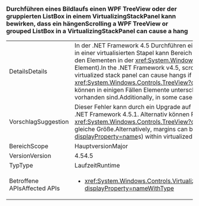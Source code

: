 ### <a name="scrolling-a-wpf-treeview-or-grouped-listbox-in-a-virtualizingstackpanel-can-cause-a-hang"></a><span data-ttu-id="6e18e-101">Durchführen eines Bildlaufs einen WPF TreeView oder der gruppierten ListBox in einem VirtualizingStackPanel kann bewirken, dass ein hängen</span><span class="sxs-lookup"><span data-stu-id="6e18e-101">Scrolling a WPF TreeView or grouped ListBox in a VirtualizingStackPanel can cause a hang</span></span>

|   |   |
|---|---|
|<span data-ttu-id="6e18e-102">Details</span><span class="sxs-lookup"><span data-stu-id="6e18e-102">Details</span></span>|<span data-ttu-id="6e18e-103">In der .NET Framework 4.5 Durchführen eines Bildlaufs eine WPF <xref:System.Windows.Controls.TreeView?displayProperty=name> in einer virtualisierten Stapel kann Bereich Systemstillstand verursachen, wenn in den Viewport Ränder vorhanden sind (zwischen den Elementen in der <xref:System.Windows.Controls.TreeView?displayProperty=name>, z. B. oder auf einem ItemsPresenter-Element).</span><span class="sxs-lookup"><span data-stu-id="6e18e-103">In the .NET Framework v4.5, scrolling a WPF <xref:System.Windows.Controls.TreeView?displayProperty=name> in a virtualized stack panel can cause hangs if there are margins in the viewport (between the items in the <xref:System.Windows.Controls.TreeView?displayProperty=name>, for example, or on an ItemsPresenter element).</span></span> <span data-ttu-id="6e18e-104">Darüber hinaus können in einigen Fällen Elemente unterschiedlicher Größe in der Ansicht zur Instabilität führen, auch wenn keine Ränder vorhanden sind.</span><span class="sxs-lookup"><span data-stu-id="6e18e-104">Additionally, in some cases, different sized items in the view can cause instability even if there are no margins.</span></span>|
|<span data-ttu-id="6e18e-105">Vorschlag</span><span class="sxs-lookup"><span data-stu-id="6e18e-105">Suggestion</span></span>|<span data-ttu-id="6e18e-106">Dieser Fehler kann durch ein Upgrade auf .NET Framework 4.5.1 vermieden werden.</span><span class="sxs-lookup"><span data-stu-id="6e18e-106">This bug can be avoided by upgrading to .NET Framework 4.5.1.</span></span> <span data-ttu-id="6e18e-107">Alternativ können Ränder aus Sicht Sammlungen entfernt werden (z. B. <xref:System.Windows.Controls.TreeView?displayProperty=name>s) in virtualisierten Stapel Panels, wenn alle Elemente haben die gleiche Größe.</span><span class="sxs-lookup"><span data-stu-id="6e18e-107">Alternatively, margins can be removed from view collections (like <xref:System.Windows.Controls.TreeView?displayProperty=name>s) within virtualized stack panels if all contained items are the same size.</span></span>|
|<span data-ttu-id="6e18e-108">Bereich</span><span class="sxs-lookup"><span data-stu-id="6e18e-108">Scope</span></span>|<span data-ttu-id="6e18e-109">Hauptversion</span><span class="sxs-lookup"><span data-stu-id="6e18e-109">Major</span></span>|
|<span data-ttu-id="6e18e-110">Version</span><span class="sxs-lookup"><span data-stu-id="6e18e-110">Version</span></span>|<span data-ttu-id="6e18e-111">4.5</span><span class="sxs-lookup"><span data-stu-id="6e18e-111">4.5</span></span>|
|<span data-ttu-id="6e18e-112">Typ</span><span class="sxs-lookup"><span data-stu-id="6e18e-112">Type</span></span>|<span data-ttu-id="6e18e-113">Laufzeit</span><span class="sxs-lookup"><span data-stu-id="6e18e-113">Runtime</span></span>|
|<span data-ttu-id="6e18e-114">Betroffene APIs</span><span class="sxs-lookup"><span data-stu-id="6e18e-114">Affected APIs</span></span>|<ul><li><xref:System.Windows.Controls.VirtualizingStackPanel.SetIsVirtualizing(System.Windows.DependencyObject,System.Boolean)?displayProperty=nameWithType></li></ul>|

